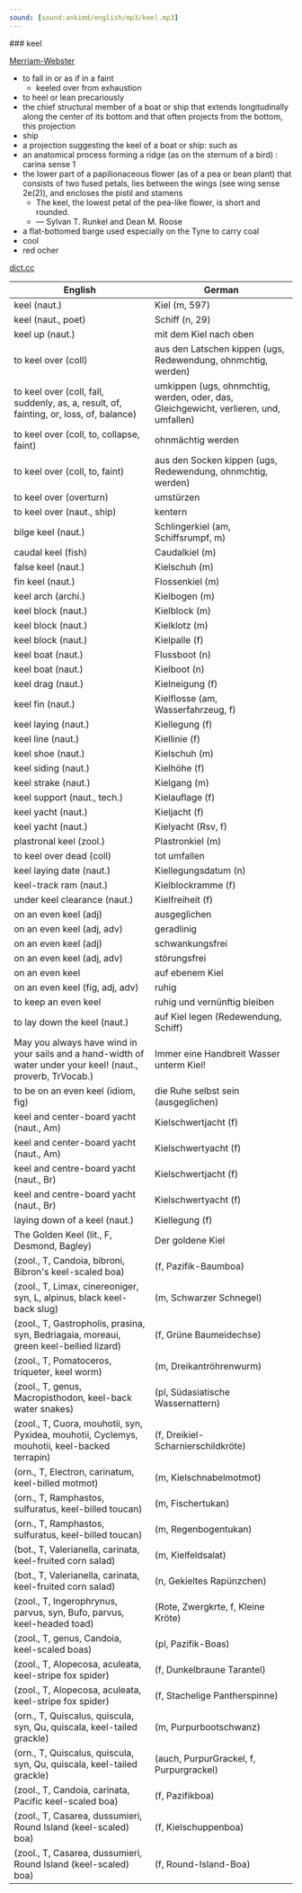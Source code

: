 ```yaml
---
sound: [sound:ankimd/english/mp3/keel.mp3]
---
```


\### keel

[Merriam-Webster](https://www.merriam-webster.com/dictionary/keel)

- to fall in or as if in a faint
    - keeled over from exhaustion
- to heel or lean precariously
- the chief structural member of a boat or ship that extends longitudinally along the center of its bottom and that often projects from the bottom, this projection
- ship
- a projection suggesting the keel of a boat or ship: such as
- an anatomical process forming a ridge (as on the sternum of a bird) : carina sense 1
- the lower part of a papilionaceous flower (as of a pea or bean plant) that consists of two fused petals, lies between the wings (see wing sense 2e(2)), and encloses the pistil and stamens
    - The keel, the lowest petal of the pea-like flower, is short and rounded.
    - — Sylvan T. Runkel and Dean M. Roose
- a flat-bottomed barge used especially on the Tyne to carry coal
- cool
- red ocher

[dict.cc](https://www.dict.cc/keel)

| English        | German       |
| -------------- | ------------ |
| keel (naut.) | Kiel (m, 597) |
| keel (naut., poet) | Schiff (n, 29) |
| keel up (naut.) | mit dem Kiel nach oben |
| to keel over (coll) | aus den Latschen kippen (ugs, Redewendung, ohnmchtig, werden) |
| to keel over (coll, fall, suddenly, as, a, result, of, fainting, or, loss, of, balance) | umkippen (ugs, ohnmchtig, werden, oder, das, Gleichgewicht, verlieren, und, umfallen) |
| to keel over (coll, to, collapse, faint) | ohnmächtig werden |
| to keel over (coll, to, faint) | aus den Socken kippen (ugs, Redewendung, ohnmchtig, werden) |
| to keel over (overturn) | umstürzen |
| to keel over (naut., ship) | kentern |
| bilge keel (naut.) | Schlingerkiel (am, Schiffsrumpf, m) |
| caudal keel (fish) | Caudalkiel (m) |
| false keel (naut.) | Kielschuh (m) |
| fin keel (naut.) | Flossenkiel (m) |
| keel arch (archi.) | Kielbogen (m) |
| keel block (naut.) | Kielblock (m) |
| keel block (naut.) | Kielklotz (m) |
| keel block (naut.) | Kielpalle (f) |
| keel boat (naut.) | Flussboot (n) |
| keel boat (naut.) | Kielboot (n) |
| keel drag (naut.) | Kielneigung (f) |
| keel fin (naut.) | Kielflosse (am, Wasserfahrzeug, f) |
| keel laying (naut.) | Kiellegung (f) |
| keel line (naut.) | Kiellinie (f) |
| keel shoe (naut.) | Kielschuh (m) |
| keel siding (naut.) | Kielhöhe (f) |
| keel strake (naut.) | Kielgang (m) |
| keel support (naut., tech.) | Kielauflage (f) |
| keel yacht (naut.) | Kieljacht (f) |
| keel yacht (naut.) | Kielyacht (Rsv, f) |
| plastronal keel (zool.) | Plastronkiel (m) |
| to keel over dead (coll) | tot umfallen |
| keel laying date (naut.) | Kiellegungsdatum (n) |
| keel-track ram (naut.) | Kielblockramme (f) |
| under keel clearance (naut.) | Kielfreiheit (f) |
| on an even keel (adj) | ausgeglichen |
| on an even keel (adj, adv) | geradlinig |
| on an even keel (adj) | schwankungsfrei |
| on an even keel (adj, adv) | störungsfrei |
| on an even keel | auf ebenem Kiel |
| on an even keel (fig, adj, adv) | ruhig |
| to keep an even keel | ruhig und vernünftig bleiben |
| to lay down the keel (naut.) | auf Kiel legen (Redewendung, Schiff) |
| May you always have wind in your sails and a hand-width of water under your keel! (naut., proverb, TrVocab.) | Immer eine Handbreit Wasser unterm Kiel! |
| to be on an even keel (idiom, fig) | die Ruhe selbst sein (ausgeglichen) |
| keel and center-board yacht (naut., Am) | Kielschwertjacht (f) |
| keel and center-board yacht (naut., Am) | Kielschwertyacht (f) |
| keel and centre-board yacht (naut., Br) | Kielschwertjacht (f) |
| keel and centre-board yacht (naut., Br) | Kielschwertyacht (f) |
| laying down of a keel (naut.) | Kiellegung (f) |
| The Golden Keel (lit., F, Desmond, Bagley) | Der goldene Kiel |
|  (zool., T, Candoia, bibroni, Bibron's keel-scaled boa) |  (f, Pazifik-Baumboa) |
|  (zool., T, Limax, cinereoniger, syn, L, alpinus, black keel-back slug) |  (m, Schwarzer Schnegel) |
|  (zool., T, Gastropholis, prasina, syn, Bedriagaia, moreaui, green keel-bellied lizard) |  (f, Grüne Baumeidechse) |
|  (zool., T, Pomatoceros, triqueter, keel worm) |  (m, Dreikantröhrenwurm) |
|  (zool., T, genus, Macropisthodon, keel-back water snakes) |  (pl, Südasiatische Wassernattern) |
|  (zool., T, Cuora, mouhotii, syn, Pyxidea, mouhotii, Cyclemys, mouhotii, keel-backed terrapin) |  (f, Dreikiel-Scharnierschildkröte) |
|  (orn., T, Electron, carinatum, keel-billed motmot) |  (m, Kielschnabelmotmot) |
|  (orn., T, Ramphastos, sulfuratus, keel-billed toucan) |  (m, Fischertukan) |
|  (orn., T, Ramphastos, sulfuratus, keel-billed toucan) |  (m, Regenbogentukan) |
|  (bot., T, Valerianella, carinata, keel-fruited corn salad) |  (m, Kielfeldsalat) |
|  (bot., T, Valerianella, carinata, keel-fruited corn salad) |  (n, Gekieltes Rapünzchen) |
|  (zool., T, Ingerophrynus, parvus, syn, Bufo, parvus, keel-headed toad) |  (Rote, Zwergkrte, f, Kleine Kröte) |
|  (zool., T, genus, Candoia, keel-scaled boas) |  (pl, Pazifik-Boas) |
|  (zool., T, Alopecosa, aculeata, keel-stripe fox spider) |  (f, Dunkelbraune Tarantel) |
|  (zool., T, Alopecosa, aculeata, keel-stripe fox spider) |  (f, Stachelige Pantherspinne) |
|  (orn., T, Quiscalus, quiscula, syn, Qu, quiscala, keel-tailed grackle) |  (m, Purpurbootschwanz) |
|  (orn., T, Quiscalus, quiscula, syn, Qu, quiscala, keel-tailed grackle) |  (auch, PurpurGrackel, f, Purpurgrackel) |
|  (zool., T, Candoia, carinata, Pacific keel-scaled boa) |  (f, Pazifikboa) |
|  (zool., T, Casarea, dussumieri, Round Island (keel-scaled) boa) |  (f, Kielschuppenboa) |
|  (zool., T, Casarea, dussumieri, Round Island (keel-scaled) boa) |  (f, Round-Island-Boa) |
